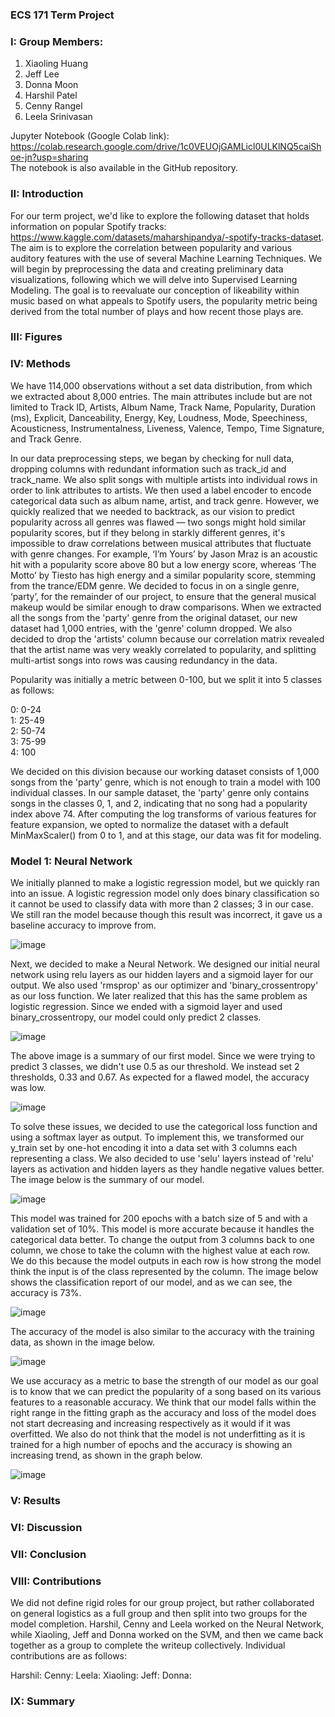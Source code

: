 ### ECS 171 Term Project

### I: Group Members:
1. Xiaoling Huang
2. Jeff Lee
3. Donna Moon
4. Harshil Patel
5. Cenny Rangel
6. Leela Srinivasan

Jupyter Notebook (Google Colab link): https://colab.research.google.com/drive/1c0VEUOjGAMLicl0ULKlNQ5caiShoe-jn?usp=sharing <br>
The notebook is also available in the GitHub repository.

### II: Introduction
<Introductory Sentence> For our term project, we'd like to explore the following dataset that holds information on popular Spotify tracks: https://www.kaggle.com/datasets/maharshipandya/-spotify-tracks-dataset. The aim is to explore the correlation between popularity and various auditory features with the use of several Machine Learning Techniques. We will begin by preprocessing the data and creating preliminary data visualizations, following which we will delve into Supervised Learning Modeling. The goal is to reevaluate our conception of likeability within music based on what appeals to Spotify users, the popularity metric being derived from the total number of plays and how recent those plays are. 

### III: Figures
 
### IV: Methods
We have 114,000 observations without a set data distribution, from which we extracted about 8,000 entries. The main attributes include but are not limited to Track ID, Artists, Album Name, Track Name, Popularity, Duration (ms), Explicit, Danceability, Energy, Key, Loudness, Mode, Speechiness, Acousticness, Instrumentalness, Liveness, Valence, Tempo, Time Signature, and Track Genre.

In our data preprocessing steps, we began by checking for null data, dropping columns with redundant information such as track_id and track_name. We also split songs with multiple artists into individual rows in order to link attributes to artists. We then used a label encoder to encode categorical data such as album name, artist, and track genre. However, we quickly realized that we needed to backtrack, as our vision to predict popularity across all genres was flawed — two songs might hold similar popularity scores, but if they belong in starkly different genres, it's impossible to draw correlations between musical attributes that fluctuate with genre changes. For example, ‘I’m Yours’ by Jason Mraz is an acoustic hit with a popularity score above 80 but a low energy score, whereas ‘The Motto’ by Tiesto has high energy and a similar popularity score, stemming from the trance/EDM genre. We decided to focus in on a single genre, ‘party’, for the remainder of our project, to ensure that the general musical makeup would be similar enough to draw comparisons. When we extracted all the songs from the 'party' genre from the original dataset, our new dataset had 1,000 entries, with the 'genre' column dropped. We also decided to drop the 'artists' column because our correlation matrix revealed that the artist name was very weakly correlated to popularity, and splitting multi-artist songs into rows was causing redundancy in the data.

Popularity was initially a metric between 0-100, but we split it into 5 classes as follows:

0: 0-24  
1: 25-49  
2: 50-74  
3: 75-99  
4: 100  

We decided on this division because our working dataset consists of 1,000 songs from the 'party' genre, which is not enough to train a model with 100 individual classes. In our sample dataset, the 'party' genre only contains songs in the classes 0, 1, and 2, indicating that no song had a popularity index above 74.  After computing the log transforms of various features for feature expansion, we opted to normalize the dataset with a default MinMaxScaler() from 0 to 1, and at this stage, our data was fit for modeling.
 
### Model 1: Neural Network

We initially planned to make a logistic regression model, but we quickly ran into an issue. A logistic regression model only does binary classification so it cannot be used to classify data with more than 2 classes; 3 in our case. We still ran the model because though this result was incorrect, it gave us a baseline accuracy to improve from.

![image](https://user-images.githubusercontent.com/91860903/204436487-c5299271-365f-4272-afbe-4383d0627a70.png)

Next, we decided to make a Neural Network. We designed our initial neural network using relu layers as our hidden layers and a sigmoid layer for our output. We also used 'rmsprop' as our optimizer and 'binary_crossentropy' as our loss function. We later realized that this has the same problem as logistic regression.  Since we ended with a sigmoid layer and used binary_crossentropy, our model could only predict 2 classes.

![image](https://user-images.githubusercontent.com/91860903/204427530-4382e0b3-2f96-4358-a6ac-55709eda9449.png)

The above image is a summary of our first model. Since we were trying to predict 3 classes, we didn't use 0.5 as our threshold.  We instead set 2 thresholds, 0.33 and 0.67. As expected for a flawed model, the accuracy was low.

![image](https://user-images.githubusercontent.com/91860903/204436550-97c5997a-95e7-4f2d-b432-21069428f487.png)

To solve these issues, we decided to use the categorical loss function and using a softmax layer as output. To implement this, we transformed our y_train set by one-hot encoding it into a data set with 3 columns each representing a class. We also decided to use 'selu' layers instead of 'relu' layers as activation and hidden layers as they handle negative values better. The image below is the summary of our model.

![image](https://user-images.githubusercontent.com/91860903/204428513-780fc3c2-e6bb-4fd5-bce7-25ac6045b7b0.png)

This model was trained for 200 epochs with a batch size of 5 and with a validation set of 10%. This model is more accurate because it handles the categorical data better. To change the output from 3 columns back to one column, we chose to take the column with the highest value at each row. We do this because the model outputs in each row is how strong the model think the input is of the class represented by the column. The image below shows the classification report of our model, and as we can see, the accuracy is 73%.

![image](https://user-images.githubusercontent.com/91860903/204428993-33105d30-acf7-47d0-8862-dc2c77b31ae1.png)

The accuracy of the model is also similar to the accuracy with the training data, as shown in the image below.

![image](https://user-images.githubusercontent.com/91860903/204436637-ad362fea-06a8-4466-9180-89c94d88afac.png)

We use accuracy as a metric to base the strength of our model as our goal is to know that we can predict the popularity of a song based on its various features to a reasonable accuracy. We think that our model falls within the right range in the fitting graph as the accuracy and loss of the model does not start decreasing and increasing respectively as it would if it was overfitted. We also do not think that the model is not underfitting as it is trained for a high number of epochs and the accuracy is showing an increasing trend, as shown in the graph below.

![image](https://user-images.githubusercontent.com/91860903/204436693-702f1373-8d05-480f-af90-87a2490f26b2.png)

### V: Results
 
### VI: Discussion
 
### VII: Conclusion
 
### VIII: Contributions
 
We did not define rigid roles for our group project, but rather collaborated on general logistics as a full group and then split into two groups for the model completion. Harshil, Cenny and Leela worked on the Neural Network, while Xiaoling, Jeff and Donna worked on the SVM, and then we came back together as a group to complete the writeup collectively. Individual contributions are as follows:
 
 Harshil:
 Cenny:
 Leela:
 Xiaoling:
 Jeff:
 Donna:
 
### IX: Summary
 
 
